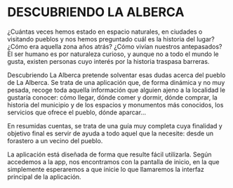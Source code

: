 # DESCUBRIENDO LA ALBERCA

¿Cuántas veces hemos estado en espacio naturales, en ciudades o visitando pueblos y nos
hemos preguntado cuál es la historia del lugar? ¿Cómo era aquella zona años atrás? ¿Cómo
vivían nuestros antepasados? El ser humano es por naturaleza curioso, y aunque no a todo
el mundo le gusta, existen personas cuyo interés por la historia traspasa barreras.

Descubriendo La Alberca pretende solventar esas dudas acerca del pueblo de La Alberca.
Se trata de una aplicación que, de forma dinámica y no muy pesada, recoge toda aquella
información que alguien ajeno a la localidad le gustaría conocer: cómo llegar, dónde comer
y dormir, dónde comprar, la historia del municipio y de los espacios y monumentos más
conocidos, los servicios que ofrece el pueblo, dónde aparcar...

En resumidas cuentas, se trata de una guía muy completa cuya finalidad y objetivo final es
servir de ayuda a todo aquel que la necesite: desde un forastero a un vecino del pueblo.

La aplicación está diseñada de forma que resulte fácil utilizarla. Según accedemos a la app,
nos encontramos con la pantalla de inicio, en la que simplemente esperaremos a que inicie
lo que llamaremos la interfaz principal de la aplicación.